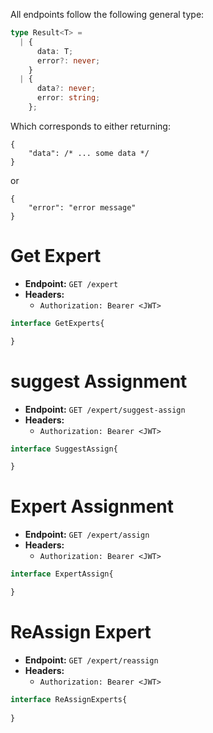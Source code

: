 All endpoints follow the following general type:
```ts
type Result<T> =
  | {
      data: T;
      error?: never;
    }
  | {
      data?: never;
      error: string;
    };
```

Which corresponds to either returning:
```json5
{
    "data": /* ... some data */
}
```
or
```json5
{
    "error": "error message"
}
```
# Get Expert
- **Endpoint:** `GET /expert`
- **Headers:** 
  - `Authorization: Bearer <JWT>`

```ts
interface GetExperts{

}
```

# suggest Assignment
- **Endpoint:** `GET /expert/suggest-assign`
- **Headers:** 
  - `Authorization: Bearer <JWT>`

```ts
interface SuggestAssign{

}
```

# Expert Assignment
- **Endpoint:** `GET /expert/assign`
- **Headers:** 
  - `Authorization: Bearer <JWT>`

```ts
interface ExpertAssign{

}
```

# ReAssign Expert
- **Endpoint:** `GET /expert/reassign`
- **Headers:** 
  - `Authorization: Bearer <JWT>`

```ts
interface ReAssignExperts{
    
}
```